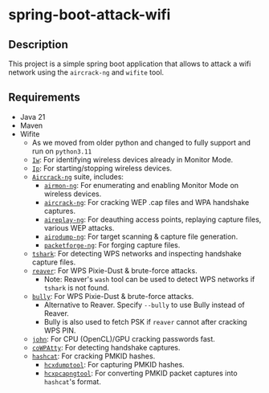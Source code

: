 # spring-boot-attack-wifi

## Description

This project is a simple spring boot application that allows to attack a wifi network using the `aircrack-ng` and `wifite` tool.

## Requirements

- Java 21
- Maven
-  Wifite
    * As we moved from older python and changed to fully support and run on `python3.11`
    * [`Iw`](https://wireless.wiki.kernel.org/en/users/documentation/iw): For identifying wireless devices already in Monitor Mode.
    * [`Ip`](https://packages.debian.org/buster/net-tools): For starting/stopping wireless devices.
    * [`Aircrack-ng`](https://aircrack-ng.org/) suite, includes:
        * [`airmon-ng`](https://tools.kali.org/wireless-attacks/airmon-ng): For enumerating and enabling Monitor Mode on wireless devices.
        * [`aircrack-ng`](https://tools.kali.org/wireless-attacks/aircrack-ng): For cracking WEP .cap files and WPA handshake captures.
        * [`aireplay-ng`](https://tools.kali.org/wireless-attacks/aireplay-ng): For deauthing access points, replaying capture files, various WEP attacks.
        * [`airodump-ng`](https://tools.kali.org/wireless-attacks/airodump-ng): For target scanning & capture file generation.
        * [`packetforge-ng`](https://tools.kali.org/wireless-attacks/packetforge-ng): For forging capture files.
   * [`tshark`](https://www.wireshark.org/docs/man-pages/tshark.html): For detecting WPS networks and inspecting handshake capture files.
   * [`reaver`](https://github.com/t6x/reaver-wps-fork-t6x): For WPS Pixie-Dust & brute-force attacks.
     * Note: Reaver's `wash` tool can be used to detect WPS networks if `tshark` is not found.
   * [`bully`](https://github.com/aanarchyy/bully): For WPS Pixie-Dust & brute-force attacks.
     * Alternative to Reaver. Specify `--bully` to use Bully instead of Reaver.
     * Bully is also used to fetch PSK if `reaver` cannot after cracking WPS PIN.
   * [`john`](https://www.openwall.com/john): For CPU (OpenCL)/GPU cracking passwords fast.
   * [`coWPAtty`](https://tools.kali.org/wireless-attacks/cowpatty): For detecting handshake captures.
   * [`hashcat`](https://hashcat.net/): For cracking PMKID hashes.
     * [`hcxdumptool`](https://github.com/ZerBea/hcxdumptool): For capturing PMKID hashes.
     * [`hcxpcapngtool`](https://github.com/ZerBea/hcxtools): For converting PMKID packet captures into `hashcat`'s format.